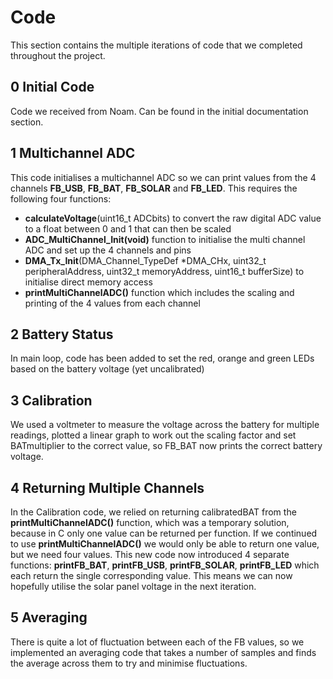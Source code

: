 # Code

This section contains the multiple iterations of code that we completed throughout the project.

## 0 Initial Code
Code we received from Noam. Can be found in the initial documentation section. 

## 1 Multichannel ADC
This code initialises a multichannel ADC so we can print values from the 4 channels **FB_USB**, **FB_BAT**, **FB_SOLAR** and **FB_LED**. This requires the following four functions:
- **calculateVoltage**(uint16_t ADCbits) to convert the raw digital ADC value to a float between 0 and 1 that can then be scaled
- **ADC_MultiChannel_Init(void)** function to initialise the multi channel ADC and set up the 4 channels and pins
- **DMA_Tx_Init**(DMA_Channel_TypeDef *DMA_CHx, uint32_t peripheralAddress, uint32_t memoryAddress, uint16_t bufferSize) to initialise direct memory access
-  **printMultiChannelADC()** function which includes the scaling and printing of the 4 values from each channel

## 2 Battery Status
In main loop, code has been added to set the red, orange and green LEDs based on the battery voltage (yet uncalibrated)

## 3 Calibration
We used a voltmeter to measure the voltage across the battery for multiple readings, plotted a linear graph to work out the scaling factor and set BATmultiplier to the correct value, so FB_BAT now prints the correct battery voltage.

## 4 Returning Multiple Channels
In the Calibration code, we relied on returning calibratedBAT from the **printMultiChannelADC()** function, which was a temporary solution, because in C only one value can be returned per function. If we continued to use **printMultiChannelADC()** we would only be able to return one value, but we need four values. This new code now introduced 4 separate functions: **printFB_BAT**, **printFB_USB**, **printFB_SOLAR**, **printFB_LED** which each return the single corresponding value. This means we can now hopefully utilise the solar panel voltage in the next iteration. 

## 5 Averaging
There is quite a lot of fluctuation between each of the FB values, so we implemented an averaging code that takes a number of samples and finds the average across them to try and minimise fluctuations. 
